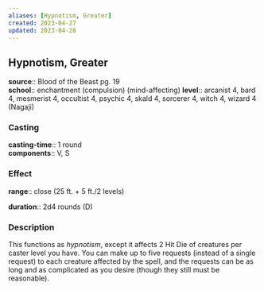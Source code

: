 ```yaml
---
aliases: [Hypnotism, Greater]
created: 2023-04-27
updated: 2023-04-28
---
```


## Hypnotism, Greater

**source**:: Blood of the Beast pg. 19  
**school**:: enchantment (compulsion) (mind-affecting)
**level**:: arcanist 4, bard 4, mesmerist 4, occultist 4, psychic 4, skald 4, sorcerer 4, witch 4, wizard 4 (Nagaji)

### Casting

**casting-time**:: 1 round  
**components**:: V, S

### Effect

**range**:: close (25 ft. + 5 ft./2 levels)  
  
**duration**:: 2d4 rounds (D)

### Description

This functions as *hypnotism*, except it affects 2 Hit Die of creatures per caster level you have. You can make up to five requests (instead of a single request) to each creature affected by the spell, and the requests can be as long and as complicated as you desire (though they still must be reasonable).
